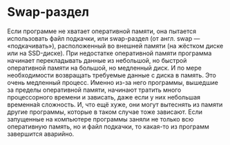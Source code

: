 # Swap-раздел

Если программе не хватает оперативной памяти, она пытается использовать файл подкачки, или swap-раздел (от англ. swap — «подкачивать»), расположенный во внешней памяти (на жёстком диске или на SSD-диске). При недостатке оперативной памяти программа начинает перекладывать данные из небольшой, но быстрой оперативной памяти на большой, но медленный диск. И по мере необходимости возвращать требуемые данные с диска в память. Это очень медленный процесс. Именно из-за него программы, вышедшие за пределы оперативной памяти, начинают тратить много процессорного времени и зависать, даже если у них небольшая временна́я сложность. И, что ещё хуже, они могут вытеснять из памяти другие программы, которые в таком случае тоже зависают. Если запущенные на компьютере программы заняли не только всю оперативную память, но и файл подкачки, то какая-то из программ завершится аварийно.
